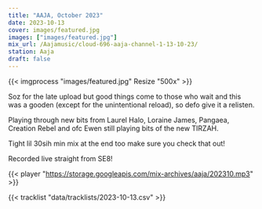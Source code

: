 ```yaml
---
title: "AAJA, October 2023"
date: 2023-10-13
cover: images/featured.jpg
images: ["images/featured.jpg"]
mix_url: /Aajamusic/cloud-696-aaja-channel-1-13-10-23/
station: Aaja
draft: false
---
```


{{< imgprocess "images/featured.jpg" Resize "500x" >}}

Soz for the late upload but good things come to those who wait and this was a gooden (except for the unintentional reload), so defo give it a relisten.

Playing through new bits from  Laurel Halo, Loraine James, Pangaea, Creation Rebel and ofc Ewen still playing bits of the new TIRZAH. 

Tight lil 30sih min mix at the end too make sure you check that out!

Recorded live straight from SE8!

{{< player "https://storage.googleapis.com/mix-archives/aaja/202310.mp3" >}}

{{< tracklist "data/tracklists/2023-10-13.csv" >}}
